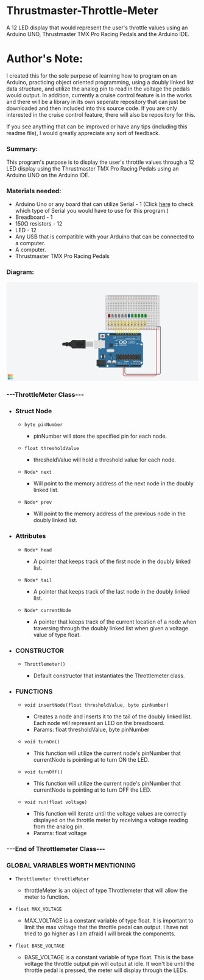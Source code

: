 # Thrustmaster-Throttle-Meter
A 12 LED display that would represent the user's throttle values using an Arduino UNO, Thrustmaster TMX Pro Racing Pedals and the Arduino IDE.

# Author's Note:
I created this for the sole purpose of learning how to program on an Arduino, practicing object oriented programming, using a doubly linked list data structure, and utilize the analog pin to read in the voltage the pedals would output. In addition, currently a cruise control feature is in the works and there will be a library in its own seperate repository that can just be downloaded and then included into this source code. If you are only interested in the cruise control feature, there will also be repository for this.

If you see anything that can be improved or have any tips (including this readme file), I would greatly appreciate any sort of feedback.

### Summary:
This program's purpose is to display the user's throttle values through a 12 LED display using the Thrustmaster TMX Pro Racing Pedals using an Arduino UNO on the Arduino IDE.


### Materials needed:
- Arduino Uno or any board that can utilize Serial - 1 (Click [here](https://www.arduino.cc/reference/en/language/functions/communication/serial/) to check which type of Serial you would have to use for this program.)
- Breadboard - 1
- 150Ω resistors - 12
- LED - 12
- Any USB that is compatible with your Arduino that can be connected to a computer.
- A computer.
- Thrustmaster TMX Pro Racing Pedals
### Diagram:
![here](https://github.com/VueChu/BrainMeter/blob/main/BrainMeter%20Diagram.png)
### ---ThrottleMeter Class---
- ### Struct Node
	- ```byte pinNumber```
      - pinNumber will store the specified pin for each node.

	- ```float thresholdValue```
		- thresholdValue will hold a threshold value for each node.

	- ```Node* next```
		- Will point to the memory address of the next node in the doubly linked list.
		
	- ```Node* prev```
		- Will point to the memory address of the previous node in the doubly linked list.
		
- ### Attributes
	- ```Node* head```
		- A pointer that keeps track of the first node in the doubly linked list.
		
	- ```Node* tail```
		- A pointer that keeps track of the last node in the doubly linked list.
		
	- ```Node* currentNode```
		- A pointer that keeps track of the current location of a node when traversing through the doubly linked list when given a voltage value of type float.
		
-	### CONSTRUCTOR
    - ```Throttlemeter()```
    
      - Default constructor that instantiates the Throttlemeter class.

- ### FUNCTIONS
  - ```void insertNode(float thresholdValue, byte pinNumber)```

    - Creates a node and inserts it to the tail of the doubly linked list. Each node will represent an LED on the breadboard.
	- Params: float thresholdValue, byte pinNumber
	
  - ```void turnOn()```
  
    - This function will utilize the current node's pinNumber that currentNode is pointing at to turn ON the LED.

  - ```void turnOff()```
  
    - This function will utilize the current node's pinNumber that currentNode is pointing at to turn OFF the LED.
  
  - ```void run(float voltage)```
  
    - This function will iterate until the voltage values are correctly displayed on the throttle meter by receiving a voltage reading from the analog pin.
	- Params: float voltage

### ---End of Throttlemeter Class---
### GLOBAL VARIABLES WORTH MENTIONING

- ```Throttlemeter throttleMeter```

  - throttleMeter is an object of type Throttlemeter that will allow the meter to function.

- ```float MAX_VOLTAGE ```

  - MAX_VOLTAGE is a constant variable of type float. It is important to limit the max voltage that the throttle pedal can  output. I have not tried to go higher as I am afraid I will break the components. 

- ```float BASE_VOLTAGE```

  - BASE_VOLTAGE is a constant variable of type float. This is the base voltage the throttle output pin will output at idle. It won't be until the throttle pedal is pressed, the meter will display through the LEDs.  
